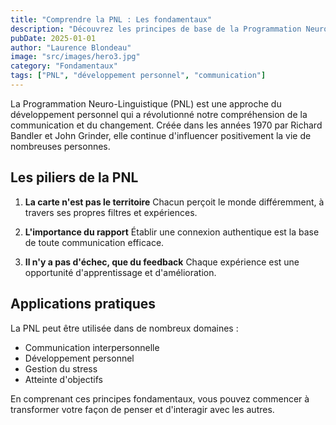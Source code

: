 ```yaml
---
title: "Comprendre la PNL : Les fondamentaux"
description: "Découvrez les principes de base de la Programmation Neuro-Linguistique et comment elle peut transformer votre vie"
pubDate: 2025-01-01
author: "Laurence Blondeau"
image: "src/images/hero3.jpg"
category: "Fondamentaux"
tags: ["PNL", "développement personnel", "communication"]
---
```


La Programmation Neuro-Linguistique (PNL) est une approche du développement personnel qui a révolutionné notre compréhension de la communication et du changement. Créée dans les années 1970 par Richard Bandler et John Grinder, elle continue d'influencer positivement la vie de nombreuses personnes.

## Les piliers de la PNL

1. **La carte n'est pas le territoire**
   Chacun perçoit le monde différemment, à travers ses propres filtres et expériences.

2. **L'importance du rapport**
   Établir une connexion authentique est la base de toute communication efficace.

3. **Il n'y a pas d'échec, que du feedback**
   Chaque expérience est une opportunité d'apprentissage et d'amélioration.

## Applications pratiques

La PNL peut être utilisée dans de nombreux domaines :

- Communication interpersonnelle
- Développement personnel
- Gestion du stress
- Atteinte d'objectifs

En comprenant ces principes fondamentaux, vous pouvez commencer à transformer votre façon de penser et d'interagir avec les autres.
